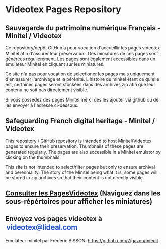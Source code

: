 # Videotex Pages Repository

## Sauvegarde du patrimoine numérique Français - Minitel / Videotex

Ce repository/dépôt GitHub a pour vocation d'accueillir les pages videotex Minitel afin d'assurer leur préservation.
Des miniatures de ces pages sont générées réguliérement. Les pages sont également accessibles dans un émulateur Minitel en cliquant sur les miniatures.

Ce site n'a pas pour vocation de selectioner les pages mais uniquement d'en assurer l'archivage et la pérénité. 
L'histoire du minitel étant ce qu'elle est, certaines pages seront stockées dans des archives zip afin que leur contenu ne soit pas directement visible.

Si vous possédez des pages Minitel merci des les ajouter via github ou de les envoyer à l'adresse ci-dessous.

## Safeguarding French digital heritage - Minitel / Videotex

This repository / GitHub repository is intended to host Minitel/Videotex pages to ensure their preservation.
Thumbnails of these pages are generated regularly. The pages are also accessible in a Minitel emulator by clicking on the thumbnails.

This site is not intended to select/filter pages but only to ensure archival and perenniality.
The story of the Minitel being what it is, some pages will be stored in zip archives so that their content is not directly visible.

## 

## [Consulter les PagesVideotex](https://github.com/XReyRobert/VideotexPagesRepository/tree/master/PagesVideotex) (Naviguez dans les sous-répértoires pour afficher les miniatures)
## Envoyez vos pages videotex à <img src="https://github.com/XReyRobert/VideotexPagesRepository/blob/master/ressources/email.png?raw=true">

Emulateur minitel par Frédéric BISSON: https://github.com/Zigazou/miedit
